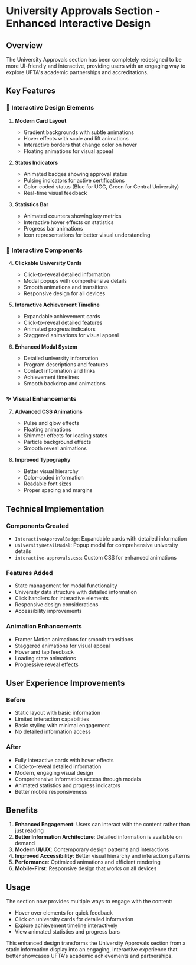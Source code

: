 # University Approvals Section - Enhanced Interactive Design

## Overview
The University Approvals section has been completely redesigned to be more UI-friendly and interactive, providing users with an engaging way to explore UFTA's academic partnerships and accreditations.

## Key Features

### 🎯 Interactive Design Elements

1. **Modern Card Layout**
   - Gradient backgrounds with subtle animations
   - Hover effects with scale and lift animations
   - Interactive borders that change color on hover
   - Floating animations for visual appeal

2. **Status Indicators**
   - Animated badges showing approval status
   - Pulsing indicators for active certifications
   - Color-coded status (Blue for UGC, Green for Central University)
   - Real-time visual feedback

3. **Statistics Bar**
   - Animated counters showing key metrics
   - Interactive hover effects on statistics
   - Progress bar animations
   - Icon representations for better visual understanding

### 🔄 Interactive Components

4. **Clickable University Cards**
   - Click-to-reveal detailed information
   - Modal popups with comprehensive details
   - Smooth animations and transitions
   - Responsive design for all devices

5. **Interactive Achievement Timeline**
   - Expandable achievement cards
   - Click-to-reveal detailed features
   - Animated progress indicators
   - Staggered animations for visual appeal

6. **Enhanced Modal System**
   - Detailed university information
   - Program descriptions and features
   - Contact information and links
   - Achievement timelines
   - Smooth backdrop and animations

### ✨ Visual Enhancements

7. **Advanced CSS Animations**
   - Pulse and glow effects
   - Floating animations
   - Shimmer effects for loading states
   - Particle background effects
   - Smooth reveal animations

8. **Improved Typography**
   - Better visual hierarchy
   - Color-coded information
   - Readable font sizes
   - Proper spacing and margins

## Technical Implementation

### Components Created
- `InteractiveApprovalBadge`: Expandable cards with detailed information
- `UniversityDetailModal`: Popup modal for comprehensive university details
- `interactive-approvals.css`: Custom CSS for enhanced animations

### Features Added
- State management for modal functionality
- University data structure with detailed information
- Click handlers for interactive elements
- Responsive design considerations
- Accessibility improvements

### Animation Enhancements
- Framer Motion animations for smooth transitions
- Staggered animations for visual appeal
- Hover and tap feedback
- Loading state animations
- Progressive reveal effects

## User Experience Improvements

### Before
- Static layout with basic information
- Limited interaction capabilities
- Basic styling with minimal engagement
- No detailed information access

### After
- Fully interactive cards with hover effects
- Click-to-reveal detailed information
- Modern, engaging visual design
- Comprehensive information access through modals
- Animated statistics and progress indicators
- Better mobile responsiveness

## Benefits

1. **Enhanced Engagement**: Users can interact with the content rather than just reading
2. **Better Information Architecture**: Detailed information is available on demand
3. **Modern UI/UX**: Contemporary design patterns and interactions
4. **Improved Accessibility**: Better visual hierarchy and interaction patterns
5. **Performance**: Optimized animations and efficient rendering
6. **Mobile-First**: Responsive design that works on all devices

## Usage

The section now provides multiple ways to engage with the content:
- Hover over elements for quick feedback
- Click on university cards for detailed information
- Explore achievement timeline interactively
- View animated statistics and progress bars

This enhanced design transforms the University Approvals section from a static information display into an engaging, interactive experience that better showcases UFTA's academic achievements and partnerships.
